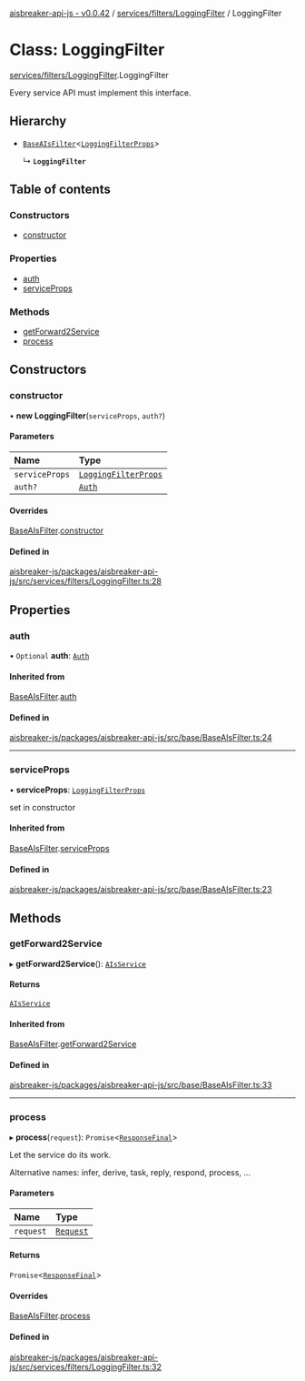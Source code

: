 [aisbreaker-api-js - v0.0.42](../README.md) / [services/filters/LoggingFilter](../modules/services_filters_LoggingFilter.md) / LoggingFilter

# Class: LoggingFilter

[services/filters/LoggingFilter](../modules/services_filters_LoggingFilter.md).LoggingFilter

Every service API must implement this interface.

## Hierarchy

- [`BaseAIsFilter`](base_BaseAIsFilter.BaseAIsFilter.md)<[`LoggingFilterProps`](../interfaces/services_filters_LoggingFilter.LoggingFilterProps.md)\>

  ↳ **`LoggingFilter`**

## Table of contents

### Constructors

- [constructor](services_filters_LoggingFilter.LoggingFilter.md#constructor)

### Properties

- [auth](services_filters_LoggingFilter.LoggingFilter.md#auth)
- [serviceProps](services_filters_LoggingFilter.LoggingFilter.md#serviceprops)

### Methods

- [getForward2Service](services_filters_LoggingFilter.LoggingFilter.md#getforward2service)
- [process](services_filters_LoggingFilter.LoggingFilter.md#process)

## Constructors

### constructor

• **new LoggingFilter**(`serviceProps`, `auth?`)

#### Parameters

| Name | Type |
| :------ | :------ |
| `serviceProps` | [`LoggingFilterProps`](../interfaces/services_filters_LoggingFilter.LoggingFilterProps.md) |
| `auth?` | [`Auth`](../interfaces/api_models_Auth.Auth.md) |

#### Overrides

[BaseAIsFilter](base_BaseAIsFilter.BaseAIsFilter.md).[constructor](base_BaseAIsFilter.BaseAIsFilter.md#constructor)

#### Defined in

[aisbreaker-js/packages/aisbreaker-api-js/src/services/filters/LoggingFilter.ts:28](https://github.com/aisbreaker/aisbreaker-js/blob/develop/packages/aisbreaker-api-js/src/services/filters/LoggingFilter.ts#L28)

## Properties

### auth

• `Optional` **auth**: [`Auth`](../interfaces/api_models_Auth.Auth.md)

#### Inherited from

[BaseAIsFilter](base_BaseAIsFilter.BaseAIsFilter.md).[auth](base_BaseAIsFilter.BaseAIsFilter.md#auth)

#### Defined in

[aisbreaker-js/packages/aisbreaker-api-js/src/base/BaseAIsFilter.ts:24](https://github.com/aisbreaker/aisbreaker-js/blob/develop/packages/aisbreaker-api-js/src/base/BaseAIsFilter.ts#L24)

___

### serviceProps

• **serviceProps**: [`LoggingFilterProps`](../interfaces/services_filters_LoggingFilter.LoggingFilterProps.md)

set in constructor

#### Inherited from

[BaseAIsFilter](base_BaseAIsFilter.BaseAIsFilter.md).[serviceProps](base_BaseAIsFilter.BaseAIsFilter.md#serviceprops)

#### Defined in

[aisbreaker-js/packages/aisbreaker-api-js/src/base/BaseAIsFilter.ts:23](https://github.com/aisbreaker/aisbreaker-js/blob/develop/packages/aisbreaker-api-js/src/base/BaseAIsFilter.ts#L23)

## Methods

### getForward2Service

▸ **getForward2Service**(): [`AIsService`](../interfaces/api_AIsService.AIsService.md)

#### Returns

[`AIsService`](../interfaces/api_AIsService.AIsService.md)

#### Inherited from

[BaseAIsFilter](base_BaseAIsFilter.BaseAIsFilter.md).[getForward2Service](base_BaseAIsFilter.BaseAIsFilter.md#getforward2service)

#### Defined in

[aisbreaker-js/packages/aisbreaker-api-js/src/base/BaseAIsFilter.ts:33](https://github.com/aisbreaker/aisbreaker-js/blob/develop/packages/aisbreaker-api-js/src/base/BaseAIsFilter.ts#L33)

___

### process

▸ **process**(`request`): `Promise`<[`ResponseFinal`](../interfaces/api_models_ResponseFinal.ResponseFinal.md)\>

Let the service do its work.

Alternative names: infer, derive, task, reply, respond, process, ...

#### Parameters

| Name | Type |
| :------ | :------ |
| `request` | [`Request`](../interfaces/api_models_Request.Request.md) |

#### Returns

`Promise`<[`ResponseFinal`](../interfaces/api_models_ResponseFinal.ResponseFinal.md)\>

#### Overrides

[BaseAIsFilter](base_BaseAIsFilter.BaseAIsFilter.md).[process](base_BaseAIsFilter.BaseAIsFilter.md#process)

#### Defined in

[aisbreaker-js/packages/aisbreaker-api-js/src/services/filters/LoggingFilter.ts:32](https://github.com/aisbreaker/aisbreaker-js/blob/develop/packages/aisbreaker-api-js/src/services/filters/LoggingFilter.ts#L32)
